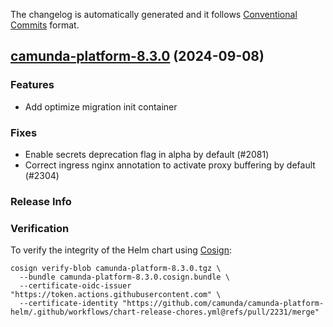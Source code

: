 The changelog is automatically generated and it follows [Conventional Commits](https://www.conventionalcommits.org/en/v1.0.0/) format.

## [camunda-platform-8.3.0](https://github.com/camunda/camunda-platform-helm/releases/tag/camunda-platform-8.3.0) (2024-09-08)

### Features

- Add optimize migration init container

### Fixes

- Enable secrets deprecation flag in alpha by default (#2081)
- Correct ingress nginx annotation to activate proxy buffering by default (#2304)

<!-- generated by git-cliff -->
### Release Info



### Verification

To verify the integrity of the Helm chart using [Cosign](https://docs.sigstore.dev/signing/quickstart/):

```shell
cosign verify-blob camunda-platform-8.3.0.tgz \
  --bundle camunda-platform-8.3.0.cosign.bundle \
  --certificate-oidc-issuer "https://token.actions.githubusercontent.com" \
  --certificate-identity "https://github.com/camunda/camunda-platform-helm/.github/workflows/chart-release-chores.yml@refs/pull/2231/merge"
```
